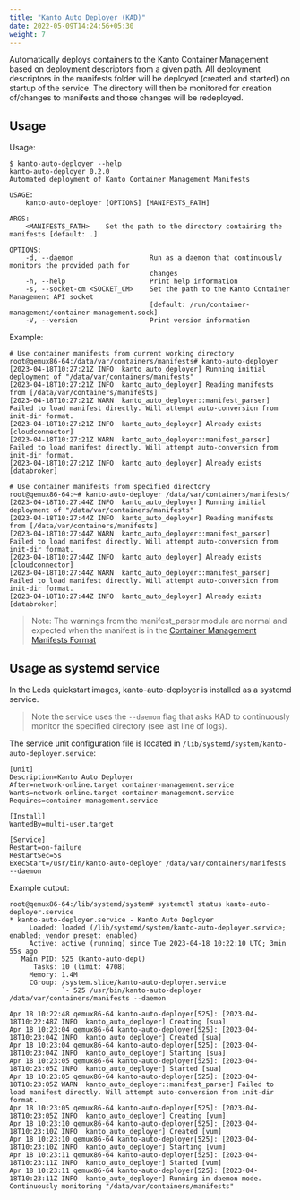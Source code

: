 ```yaml
---
title: "Kanto Auto Deployer (KAD)"
date: 2022-05-09T14:24:56+05:30
weight: 7
---
```


Automatically deploys containers to the Kanto Container Management based on deployment descriptors from a given path.
All deployment descriptors in the manifests folder will be deployed (created and started) on startup of the service.
The directory will then be monitored for creation of/changes to manifests and those changes will be redeployed.

## Usage

Usage:

```shell
$ kanto-auto-deployer --help
kanto-auto-deployer 0.2.0
Automated deployment of Kanto Container Management Manifests

USAGE:
    kanto-auto-deployer [OPTIONS] [MANIFESTS_PATH]

ARGS:
    <MANIFESTS_PATH>    Set the path to the directory containing the manifests [default: .]

OPTIONS:
    -d, --daemon                   Run as a daemon that continuously monitors the provided path for
                                   changes
    -h, --help                     Print help information
    -s, --socket-cm <SOCKET_CM>    Set the path to the Kanto Container Management API socket
                                   [default: /run/container-management/container-management.sock]
    -V, --version                  Print version information
```

Example:

```shell
# Use container manifests from current working directory
root@qemux86-64:/data/var/containers/manifests# kanto-auto-deployer 
[2023-04-18T10:27:21Z INFO  kanto_auto_deployer] Running initial deployment of "/data/var/containers/manifests"
[2023-04-18T10:27:21Z INFO  kanto_auto_deployer] Reading manifests from [/data/var/containers/manifests]
[2023-04-18T10:27:21Z WARN  kanto_auto_deployer::manifest_parser] Failed to load manifest directly. Will attempt auto-conversion from init-dir format.
[2023-04-18T10:27:21Z INFO  kanto_auto_deployer] Already exists [cloudconnector]
[2023-04-18T10:27:21Z WARN  kanto_auto_deployer::manifest_parser] Failed to load manifest directly. Will attempt auto-conversion from init-dir format.
[2023-04-18T10:27:21Z INFO  kanto_auto_deployer] Already exists [databroker]

# Use container manifests from specified directory
root@qemux86-64:~# kanto-auto-deployer /data/var/containers/manifests/
[2023-04-18T10:27:44Z INFO  kanto_auto_deployer] Running initial deployment of "/data/var/containers/manifests"
[2023-04-18T10:27:44Z INFO  kanto_auto_deployer] Reading manifests from [/data/var/containers/manifests]
[2023-04-18T10:27:44Z WARN  kanto_auto_deployer::manifest_parser] Failed to load manifest directly. Will attempt auto-conversion from init-dir format.
[2023-04-18T10:27:44Z INFO  kanto_auto_deployer] Already exists [cloudconnector]
[2023-04-18T10:27:44Z WARN  kanto_auto_deployer::manifest_parser] Failed to load manifest directly. Will attempt auto-conversion from init-dir format.
[2023-04-18T10:27:44Z INFO  kanto_auto_deployer] Already exists [databroker]
```

> Nоte: The warnings from the manifest_parser module are normal and expected when the manifest is in the [Container Management Manifests Format](https://websites.eclipseprojects.io/kanto/docs/references/containers/container-config/#template)

## Usage as systemd service

In the Leda quickstart images, kanto-auto-deployer is installed as a systemd service. 
> Note the service uses the `--daemon` flag that asks KAD to continuously monitor the specified directory (see last line of logs).

The service unit configuration file is located in `/lib/systemd/system/kanto-auto-deployer.service`:

```shell
[Unit]
Description=Kanto Auto Deployer
After=network-online.target container-management.service
Wants=network-online.target container-management.service
Requires=container-management.service

[Install]
WantedBy=multi-user.target

[Service]
Restart=on-failure
RestartSec=5s
ExecStart=/usr/bin/kanto-auto-deployer /data/var/containers/manifests --daemon
```

Example output:

```shell
root@qemux86-64:/lib/systemd/system# systemctl status kanto-auto-deployer.service 
* kanto-auto-deployer.service - Kanto Auto Deployer
     Loaded: loaded (/lib/systemd/system/kanto-auto-deployer.service; enabled; vendor preset: enabled)
     Active: active (running) since Tue 2023-04-18 10:22:10 UTC; 3min 55s ago
   Main PID: 525 (kanto-auto-depl)
      Tasks: 10 (limit: 4708)
     Memory: 1.4M
     CGroup: /system.slice/kanto-auto-deployer.service
             `- 525 /usr/bin/kanto-auto-deployer /data/var/containers/manifests --daemon

Apr 18 10:22:48 qemux86-64 kanto-auto-deployer[525]: [2023-04-18T10:22:48Z INFO  kanto_auto_deployer] Creating [sua]
Apr 18 10:23:04 qemux86-64 kanto-auto-deployer[525]: [2023-04-18T10:23:04Z INFO  kanto_auto_deployer] Created [sua]
Apr 18 10:23:04 qemux86-64 kanto-auto-deployer[525]: [2023-04-18T10:23:04Z INFO  kanto_auto_deployer] Starting [sua]
Apr 18 10:23:05 qemux86-64 kanto-auto-deployer[525]: [2023-04-18T10:23:05Z INFO  kanto_auto_deployer] Started [sua]
Apr 18 10:23:05 qemux86-64 kanto-auto-deployer[525]: [2023-04-18T10:23:05Z WARN  kanto_auto_deployer::manifest_parser] Failed to load manifest directly. Will attempt auto-conversion from init-dir format.
Apr 18 10:23:05 qemux86-64 kanto-auto-deployer[525]: [2023-04-18T10:23:05Z INFO  kanto_auto_deployer] Creating [vum]
Apr 18 10:23:10 qemux86-64 kanto-auto-deployer[525]: [2023-04-18T10:23:10Z INFO  kanto_auto_deployer] Created [vum]
Apr 18 10:23:10 qemux86-64 kanto-auto-deployer[525]: [2023-04-18T10:23:10Z INFO  kanto_auto_deployer] Starting [vum]
Apr 18 10:23:11 qemux86-64 kanto-auto-deployer[525]: [2023-04-18T10:23:11Z INFO  kanto_auto_deployer] Started [vum]
Apr 18 10:23:11 qemux86-64 kanto-auto-deployer[525]: [2023-04-18T10:23:11Z INFO  kanto_auto_deployer] Running in daemon mode. Continuously monitoring "/data/var/containers/manifests"
```
